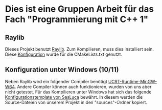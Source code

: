# Dies ist eine Gruppen Arbeit für das Fach "Programmierung mit C++ 1"


## Raylib
Dieses Projekt benutzt [Raylib](https://www.raylib.com). Zum Kompilieren, muss dies installiert sein.
Diese [Konfiguration](https://github.com/SjDuque/Raylib-CMake) wurde für die CMakeLists.txt genutzt.

## Konfiguration unter Windows (10/11)
Neben Raylib wird ein folgender Compiler benötigt [UCRT-Runtime-MinGW-W64](https://github.com/brechtsanders/winlibs_mingw/releases/download/12.2.0-15.0.6-10.0.0-ucrt-r3/winlibs-x86_64-posix-seh-gcc-12.2.0-llvm-15.0.6-mingw-w64ucrt-10.0.0-r3.7z). Andere Compiler können auch funktionieren, wurden von uns aber nicht getestet.
Für das Kompilieren unter Windows hat sich das folgende [Konfigurationstemplate von SasLuca](https://github.com/SasLuca/raylib-cmake-template) bewährt. In diesem werden die Source-Dateien von unserem Projekt in den "sources"-Ordner kopiert.
